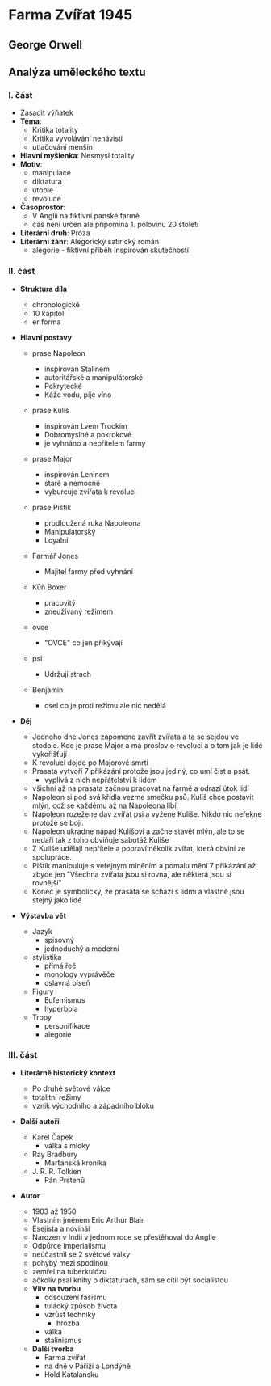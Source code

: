 # **Farma Zvířat 1945**
## **George Orwell**
## Analýza uměleckého textu
### **I. část**
- Zasadit výňatek
- **Téma**: 
    - Kritika totality
    - Kritika vyvolávání nenávisti
    - utlačování menšin
- **Hlavní myšlenka**: Nesmysl totality
- **Motiv**:
    - manipulace
    - diktatura
    - utopie
    - revoluce
- **Časoprostor**:
    - V Anglii na fiktivní  panské farmě
    - čas není určen ale připomíná 1. polovinu 20 století
- **Literární druh**: Próza
- **Literární žánr**: Alegorický satirický román
    - alegorie - fiktivní příběh inspirován skutečností
### **II. část**
- **Struktura díla**
    - chronologické
    - 10 kapitol
    - er forma
- **Hlavní postavy**
    - prase Napoleon
        - inspirován Stalinem
        - autoritářské a manipulátorské
        - Pokrytecké
        - Káže vodu, pije víno
    - prase Kuliš
        - inspirován Lvem Trockim
        - Dobromyslné a pokrokové
        - je vyhnáno a nepřítelem farmy
    - prase Major
        - inspirován Leninem
        - staré a nemocné 
        - vyburcuje zvířata k revoluci
    - prase Pištík
        - prodloužená ruka Napoleona
        - Manipulatorský
        - Loyalní
    - Farmář Jones
        - Majitel farmy před vyhnání
    - Kůň Boxer
        - pracovitý
        - zneužívaný režimem

    - ovce
        - "OVCE" co jen přikývají
    - psi
        - Udržují strach
    - Benjamin
        - osel co je proti režimu ale nic nedělá

- **Děj**
    - Jednoho dne Jones zapomene zavřít zvířata a ta se sejdou ve stodole. Kde je prase Major a má proslov o revoluci a o tom jak je lidé vykořišťují
    - K revoluci dojde po Majorově smrti
    - Prasata vytvoří 7 přikázání protože jsou jediný, co umí číst a psát.
        - vyplívá z nich nepřátelství k lidem
    - všichni až na prasata začnou pracovat na farmě a odrazí útok lidí
    - Napoleon si pod svá křídla vezme smečku psů. Kuliš chce postavit mlýn, což se každému až na Napoleona líbí
    - Napoleon rozežene dav zvířat psi a vyžene Kuliše. Nikdo nic neřekne protože se bojí.
    - Napoleon ukradne nápad Kulišovi a začne stavět mlýn, ale to se nedaří tak z toho obviňuje sabotáž Kuliše
    - Z Kuliše udělají nepřítele a popraví několik zvířat, která obviní ze spolupráce.
    - Pištík manipuluje s veřejným míněním a pomalu mění 7 přikázání až zbyde jen "Všechna zvířata jsou si rovna, ale některá jsou si rovnější"
    - Konec je symbolický, že prasata se schází s lidmi a vlastně jsou stejný jako lidé

- **Výstavba vět**
    - Jazyk
        - spisovný
        - jednoduchý a moderní
    - stylistika
        - přímá řeč
        - monology vyprávěče
        - oslavná píseň
    - Figury
        - Eufemismus
        - hyperbola
    - Tropy
        - personifikace
        - alegorie
### **III. část**
- **Literárně historický kontext**
    - Po druhé světové válce
    - totalitní režimy
    - vznik východního a západního bloku

- **Další autoři**
    - Karel Čapek
        - válka s mloky
    - Ray Bradbury
        - Marťanská kronika
    - J. R. R. Tolkien
        - Pán Prstenů
- **Autor**
    - 1903 až 1950
    - Vlastním jménem Eric Arthur Blair
    - Esejista a novinář
    - Narozen v Indii v jednom roce se přestěhoval do Anglie
    - Odpůrce imperialismu
    - neúčastnil se 2 světové války
    - pohyby mezi spodinou
    - zemřel na tuberkulózu
    - ačkoliv psal knihy o diktaturách, sám se cítil být socialistou
    - **Vliv na tvorbu**
        - odsouzení fašismu
        - tulácký způsob života
        - vzrůst techniky
            - hrozba
        - válka
        - stalinismus
    - **Další tvorba**
        - Farma zvířat
        - na dně v Paříži a Londýně
        - Hold Katalansku


